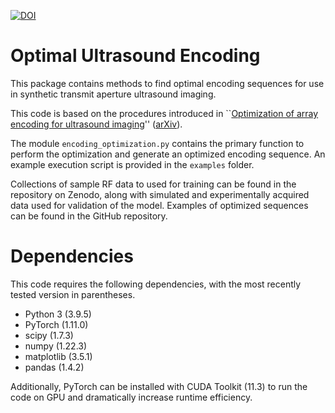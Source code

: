[![DOI](https://zenodo.org/badge/DOI/10.5281/zenodo.10689039.svg)](https://doi.org/10.5281/zenodo.10689039)

# Optimal Ultrasound Encoding

This package contains methods to find optimal encoding sequences for use in synthetic transmit aperture ultrasound imaging.

This code is based on the procedures introduced in ``[Optimization of array encoding for ultrasound imaging](https://iopscience.iop.org/article/10.1088/1361-6560/ad5249/meta)'' ([arXiv](https://arxiv.org/abs/2403.00289)). 

The module `encoding_optimization.py` contains the primary function to perform the optimization and generate an optimized encoding sequence. An example execution script is provided in the `examples` folder. 

Collections of sample RF data to used for training can be found in the repository on Zenodo, along with simulated and experimentally acquired data used for validation of the model. Examples of optimized sequences can be found in the GitHub repository.

# Dependencies

This code requires the following dependencies, with the most recently tested version in parentheses.

- Python 3 (3.9.5)
- PyTorch (1.11.0)
- scipy (1.7.3)
- numpy (1.22.3)
- matplotlib (3.5.1)
- pandas (1.4.2)

Additionally, PyTorch can be installed with CUDA Toolkit (11.3) to run the code on GPU and dramatically increase runtime efficiency.
